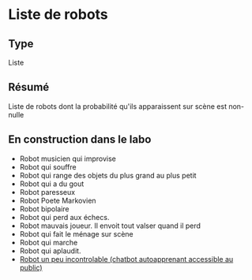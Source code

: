 Liste de robots
========
Type
----

Liste

Résumé
------
Liste de robots dont la probabilité qu'ils apparaissent sur scène est non-nulle

En construction dans le labo
----------------------------

-   Robot musicien qui improvise
-   Robot qui souffre
-   Robot qui range des objets du plus grand au plus petit
-   Robot qui a du gout
-   Robot paresseux
-   Robot Poete Markovien
-   Robot bipolaire
-   Robot qui perd aux échecs.
-   Robot mauvais joueur. Il envoit tout valser quand il perd
-   Robot qui fait le ménage sur scène
-   Robot qui marche
-   Robot qui aplaudit.
-   [Robot un peu incontrolable (chatbot autoapprenant accessible au public)](https://github.com/LeonLenclos/turing-test/blob/master/textes/alan.md)
